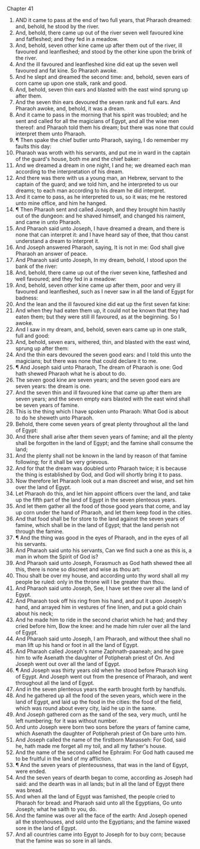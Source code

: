

Chapter 41

1. AND it came to pass at the end of two full years, that Pharaoh dreamed: and, behold, he stood by the river.
2. And, behold, there came up out of the river seven well favoured kine and fatfleshed; and they fed in a meadow.
3. And, behold, seven other kine came up after them out of the river, ill favoured and leanfleshed; and stood by the other kine upon the brink of the river.
4. And the ill favoured and leanfleshed kine did eat up the seven well favoured and fat kine.  So Pharaoh awoke.
5. And he slept and dreamed the second time: and, behold, seven ears of corn came up upon one stalk, rank and good.
6. And, behold, seven thin ears and blasted with the east wind sprung up after them.
7. And the seven thin ears devoured the seven rank and full ears.  And Pharaoh awoke, and, behold, it was a dream.
8. And it came to pass in the morning that his spirit was troubled; and he sent and called for all the magicians of Egypt, and all the wise men thereof: and Pharaoh told them his dream; but there was none that could interpret them unto Pharaoh.
9. ¶ Then spake the chief butler unto Pharaoh, saying, I do remember my faults this day:
10. Pharaoh was wroth with his servants, and put me in ward in the captain of the guard's house, both me and the chief baker:
11. And we dreamed a dream in one night, I and he; we dreamed each man according to the interpretation of his dream.
12. And there was there with us a young man, an Hebrew, servant to the captain of the guard; and we told him, and he interpreted to us our dreams; to each man according to his dream he did interpret.
13. And it came to pass, as he interpreted to us, so it was; me he restored unto mine office, and him he hanged.
14. ¶ Then Pharaoh sent and called Joseph, and they brought him hastily out of the dungeon: and he shaved himself, and changed his raiment, and came in unto Pharaoh.
15. And Pharaoh said unto Joseph, I have dreamed a dream, and there is none that can interpret it: and I have heard say of thee, that thou canst understand a dream to interpret it.
16. And Joseph answered Pharaoh, saying, It is not in me: God shall give Pharaoh an answer of peace.
17. And Pharaoh said unto Joseph, In my dream, behold, I stood upon the bank of the river:
18. And, behold, there came up out of the river seven kine, fatfleshed and well favoured; and they fed in a meadow:
19. And, behold, seven other kine came up after them, poor and very ill favoured and leanfleshed, such as I never saw in all the land of Egypt for badness:
20. And the lean and the ill favoured kine did eat up the first seven fat kine:
21. And when they had eaten them up, it could not be known that they had eaten them; but they were still ill favoured, as at the beginning.  So I awoke.
22. And I saw in my dream, and, behold, seven ears came up in one stalk, full and good:
23. And, behold, seven ears, withered, thin, and blasted with the east wind, sprung up after them:
24. And the thin ears devoured the seven good ears: and I told this unto the magicians; but there was none that could declare it to me.
25. ¶ And Joseph said unto Pharaoh, The dream of Pharaoh is one: God hath shewed Pharaoh what he is about to do.
26. The seven good kine are seven years; and the seven good ears are seven years: the dream is one.
27. And the seven thin and ill favoured kine that came up after them are seven years; and the seven empty ears blasted with the east wind shall be seven years of famine.
28. This is the thing which I have spoken unto Pharaoh: What God is about to do he sheweth unto Pharaoh.
29. Behold, there come seven years of great plenty throughout all the land of Egypt:
30. And there shall arise after them seven years of famine; and all the plenty shall be forgotten in the land of Egypt; and the famine shall consume the land;
31. And the plenty shall not be known in the land by reason of that famine following; for it shall be very grievous.
32. And for that the dream was doubled unto Pharaoh twice; it is because the thing is established by God, and God will shortly bring it to pass.
33. Now therefore let Pharaoh look out a man discreet and wise, and set him over the land of Egypt.
34. Let Pharaoh do this, and let him appoint officers over the land, and take up the fifth part of the land of Egypt in the seven plenteous years.
35. And let them gather all the food of those good years that come, and lay up corn under the hand of Pharaoh, and let them keep food in the cities.
36. And that food shall be for store to the land against the seven years of famine, which shall be in the land of Egypt; that the land perish not through the famine.
37. ¶ And the thing was good in the eyes of Pharaoh, and in the eyes of all his servants.
38. And Pharaoh said unto his servants, Can we find such a one as this is, a man in whom the Spirit of God is?
39. And Pharaoh said unto Joseph, Forasmuch as God hath shewed thee all this, there is none so discreet and wise as thou art:
40. Thou shalt be over my house, and according unto thy word shall all my people be ruled: only in the throne will I be greater than thou.
41. And Pharaoh said unto Joseph, See, I have set thee over all the land of Egypt.
42. And Pharaoh took off his ring from his hand, and put it upon Joseph's hand, and arrayed him in vestures of fine linen, and put a gold chain about his neck;
43. And he made him to ride in the second chariot which he had; and they cried before him, Bow the knee: and he made him ruler over all the land of Egypt.
44. And Pharaoh said unto Joseph, I am Pharaoh, and without thee shall no man lift up his hand or foot in all the land of Egypt.
45. And Pharaoh called Joseph's name Zaphnath-paaneah; and he gave him to wife Asenath the daughter of Potipherah priest of On.  And Joseph went out over all the land of Egypt.
46. ¶ And Joseph was thirty years old when he stood before Pharaoh king of Egypt.  And Joseph went out from the presence of Pharaoh, and went throughout all the land of Egypt.
47. And in the seven plenteous years the earth brought forth by handfuls.
48. And he gathered up all the food of the seven years, which were in the land of Egypt, and laid up the food in the cities: the food of the field, which was round about every city, laid he up in the same.
49. And Joseph gathered corn as the sand of the sea, very much, until he left numbering; for it was without number.
50. And unto Joseph were born two sons before the years of famine came, which Asenath the daughter of Potipherah priest of On bare unto him.
51. And Joseph called the name of the firstborn Manasseh: For God, said he, hath made me forget all my toil, and all my father's house.
52. And the name of the second called he Ephraim: For God hath caused me to be fruitful in the land of my affliction.
53. ¶ And the seven years of plenteousness, that was in the land of Egypt, were ended.
54. And the seven years of dearth began to come, according as Joseph had said: and the dearth was in all lands; but in all the land of Egypt there was bread.
55. And when all the land of Egypt was famished, the people cried to Pharaoh for bread: and Pharaoh said unto all the Egyptians, Go unto Joseph; what he saith to you, do.
56. And the famine was over all the face of the earth: And Joseph opened all the storehouses, and sold unto the Egyptians; and the famine waxed sore in the land of Egypt.
57. And all countries came into Egypt to Joseph for to buy corn; because that the famine was so sore in all lands.
